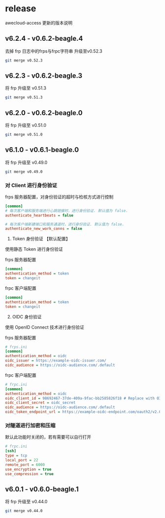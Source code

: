 # release

awecloud-access 更新的版本说明

## v6.2.4 - v0.6.2-beagle.4

去掉 frp 日志中的frps与frpc字符串
升级至v0.52.3

```bash
git merge v0.52.3
```

## v6.2.3 - v0.6.2-beagle.3

将 frp 升级至 v0.51.3

```bash
git merge v0.51.3
```

## v6.2.0 - v0.6.2-beagle.0

将 frp 升级至 v0.51.0

```bash
git merge v0.51.0
```

## v6.1.0 - v0.6.1-beagle.0

将 frp 升级至 v0.49.0

```bash
git merge v0.49.0
```

### 对 Client 进行身份验证

frps 服务器配置，对身份验证的超时与检核方式进行控制

```ini
[common]
# 每次客户端和服务端进行心跳链接时，进行身份验证. 默认值为 false.
authenticate_heartbeats = false

# 每次客户端新建端口和服务通道时，进行身份验证. 默认值为 false.
authenticate_new_work_conns = false
```

1. Token 身份验证 【默认配置】

使用静态 Token 进行身份验证

frps 服务器配置

```ini
[common]
authentication_method = token
token = changeit
```

frpc 客户端配置

```ini
[common]
authentication_method = token
token = changeit
```

2. OIDC 身份验证

使用 OpenID Connect 技术进行身份验证

frps 服务器配置

```ini
# frps.ini
[common]
authentication_method = oidc
oidc_issuer = https://example-oidc-issuer.com/
oidc_audience = https://oidc-audience.com/.default
```

frpc 客户端配置

```ini
# frpc.ini
[common]
authentication_method = oidc
oidc_client_id = 98692467-37de-409a-9fac-bb2585826f18 # Replace with OIDC client ID
oidc_client_secret = oidc_secret
oidc_audience = https://oidc-audience.com/.default
oidc_token_endpoint_url = https://example-oidc-endpoint.com/oauth2/v2.0/token
```

### 对隧道进行加密和压缩

默认此功能时关闭的，若有需要可以自行打开

```ini
# frpc.ini
[ssh]
type = tcp
local_port = 22
remote_port = 6000
use_encryption = true
use_compression = true
```

## v6.0.1 - v0.6.0-beagle.1

将 frp 升级至 v0.44.0

```bash
git merge v0.44.0
```
